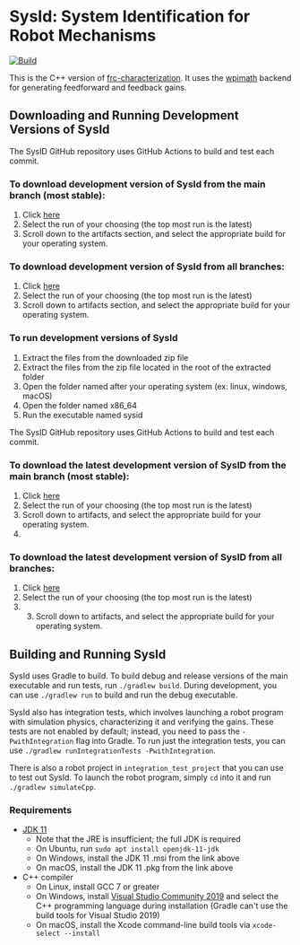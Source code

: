 # SysId: System Identification for Robot Mechanisms
[![Build](https://github.com/wpilibsuite/sysid/actions/workflows/build.yml/badge.svg)](https://github.com/wpilibsuite/sysid/actions/workflows/build.yml)

This is the C++ version of [frc-characterization](https://github.com/wpilibsuite/frc-characterization). It uses the [wpimath](https://github.com/wpilibsuite/allwpilib/tree/main/wpimath) backend for generating feedforward and feedback gains.

## Downloading and Running Development Versions of SysId

The SysID GitHub repository uses GitHub Actions to build and test each commit.

### To download development version of SysId from the main branch (most stable):

1. Click [here](https://github.com/wpilibsuite/sysid/actions/workflows/build.yml?query=branch%3Amain)
2. Select the run of your choosing (the top most run is the latest)
3. Scroll down to the artifacts section, and select the appropriate build for your operating system.

### To download development version of SysId from all branches:

1. Click [here](https://github.com/wpilibsuite/sysid/actions/workflows/build.yml)
2. Select the run of your choosing (the top most run is the latest)
3. Scroll down to artifacts section, and select the appropriate build for your operating system.

### To run development versions of SysId

1. Extract the files from the downloaded zip file
2. Extract the files from the zip file located in the root of the extracted folder
3. Open the folder named after your operating system (ex: linux, windows, macOS)
4. Open the folder named x86_64
5. Run the executable named sysid

The SysID GitHub repository uses GitHub Actions to build and test each commit.

### To download the latest development version of SysID from the main branch (most stable):

1. Click [here](https://github.com/wpilibsuite/sysid/actions/workflows/build.yml?query=branch%3Amain)
2. Select the run of your choosing (the top most run is the latest)
3. Scroll down to artifacts, and select the appropriate build for your operating system.
4.
### To download the latest development version of SysID from all branches:

1. Click [here](https://github.com/wpilibsuite/sysid/actions/workflows/build.yml)
2. Select the run of your choosing (the top most run is the latest)
3. 3. Scroll down to artifacts, and select the appropriate build for your operating system.

## Building and Running SysId

SysId uses Gradle to build. To build debug and release versions of the main executable and run tests, run `./gradlew build`. During development, you can use `./gradlew run` to build and run the debug executable.

SysId also has integration tests, which involves launching a robot program with simulation physics, characterizing it and verifying the gains. These tests are not enabled by default; instead, you need to pass the `-PwithIntegration` flag into Gradle. To run just the integration tests, you can use `./gradlew runIntegrationTests -PwithIntegration`.

There is also a robot project in `integration_test_project` that you can use to test out SysId. To launch the robot program, simply `cd` into it and run `./gradlew simulateCpp`.

### Requirements

- [JDK 11](https://adoptopenjdk.net/)
    - Note that the JRE is insufficient; the full JDK is required
    - On Ubuntu, run `sudo apt install openjdk-11-jdk`
    - On Windows, install the JDK 11 .msi from the link above
    - On macOS, install the JDK 11 .pkg from the link above
- C++ compiler
    - On Linux, install GCC 7 or greater
    - On Windows, install [Visual Studio Community 2019](https://visualstudio.microsoft.com/vs/community/) and select the C++ programming language during installation (Gradle can't use the build tools for Visual Studio 2019)
    - On macOS, install the Xcode command-line build tools via `xcode-select --install`
